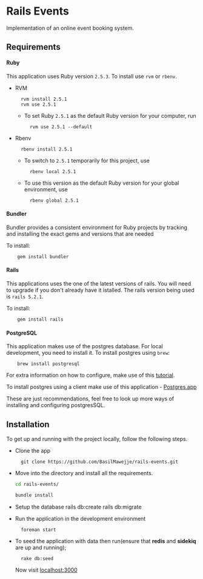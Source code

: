 # Rails Events
Implementation of an online event booking system.

## Requirements

#### Ruby

This application uses Ruby version `2.5.3`. To install use `rvm` or `rbenv`.

* RVM

        rvm install 2.5.1
        rvm use 2.5.1
    - To set Ruby `2.5.1` as the default Ruby version for your computer, run

            rvm use 2.5.1 --default

* Rbenv

        rbenv install 2.5.1
    - To switch to `2.5.1` temporarily for this project, use

            rbenv local 2.5.1

    - To use this version as the default Ruby version for your global environment, use

            rbenv global 2.5.1

#### Bundler

Bundler provides a consistent environment for Ruby projects by tracking and installing the exact gems and versions that are needed

To install:

        gem install bundler

#### Rails

This applications uses the one of the latest versions of rails. You will need to upgrade if you don't already have it istalled. The rails version being used is `rails 5.2.1`.

To install:

        gem install rails

#### PostgreSQL

This application makes use of the postgres database. For local development, you need to install it.
To install postgres using `brew`:

        brew install postgresql

For extra information on how to configure, make use of this [tutorial](https://www.codementor.io/engineerapart/getting-started-with-postgresql-on-mac-osx-are8jcopb).

To install postgres using a client make use of this application - [Postgres.app](https://postgresapp.com/)

These are just recommendations, feel free to look up more ways of installing and configuring postgresSQL.

## Installation

To get up and running with the project locally, follow the following steps.

* Clone the app

        git clone https://github.com/BasilMawejje/rails-events.git

* Move into the directory and install all the requirements.

    ```bash
    cd rails-events/

    bundle install
    ```

* Setup the database
        rails db:create
        rails db:migrate

* Run the application in the development environment

        foreman start

* To seed the application with data then run(ensure that **redis** and **sidekiq** are up and running);

        rake db:seed

    Now visit [localhost:3000](http://localhost:3000)
